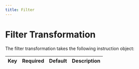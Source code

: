 ```yaml
---
title: Filter
---
```


# Filter Transformation

The filter transformation takes the following instruction object:

Key       | Required | Default   |  Description 
----------|----------|-----------|----------------------------
